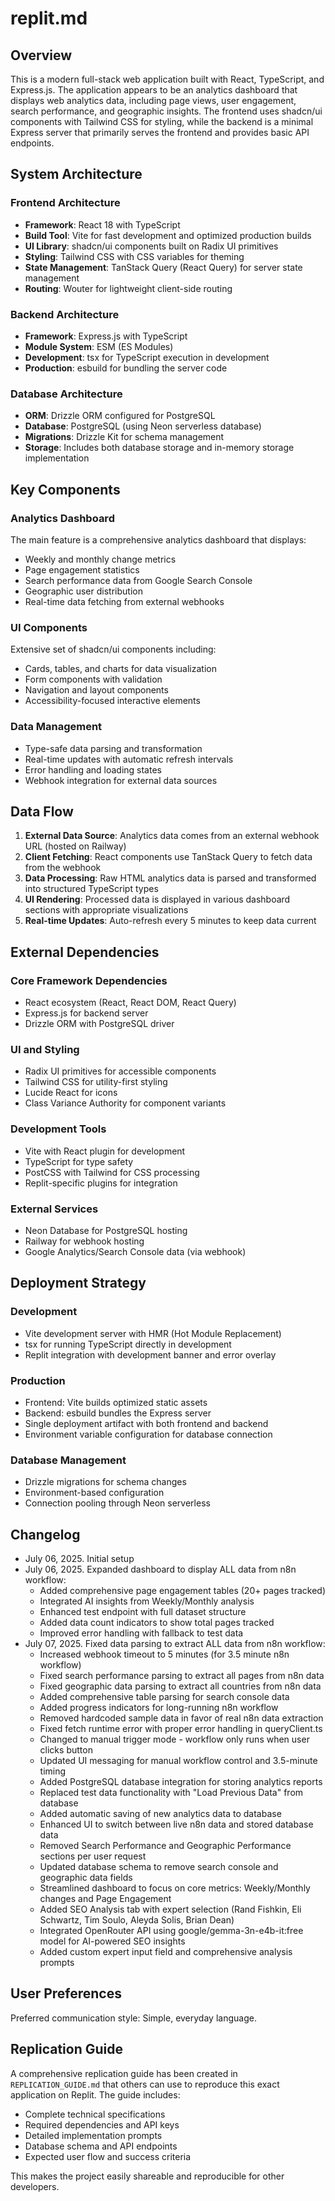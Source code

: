 # replit.md

## Overview

This is a modern full-stack web application built with React, TypeScript, and Express.js. The application appears to be an analytics dashboard that displays web analytics data, including page views, user engagement, search performance, and geographic insights. The frontend uses shadcn/ui components with Tailwind CSS for styling, while the backend is a minimal Express server that primarily serves the frontend and provides basic API endpoints.

## System Architecture

### Frontend Architecture
- **Framework**: React 18 with TypeScript
- **Build Tool**: Vite for fast development and optimized production builds
- **UI Library**: shadcn/ui components built on Radix UI primitives
- **Styling**: Tailwind CSS with CSS variables for theming
- **State Management**: TanStack Query (React Query) for server state management
- **Routing**: Wouter for lightweight client-side routing

### Backend Architecture
- **Framework**: Express.js with TypeScript
- **Module System**: ESM (ES Modules)
- **Development**: tsx for TypeScript execution in development
- **Production**: esbuild for bundling the server code

### Database Architecture
- **ORM**: Drizzle ORM configured for PostgreSQL
- **Database**: PostgreSQL (using Neon serverless database)
- **Migrations**: Drizzle Kit for schema management
- **Storage**: Includes both database storage and in-memory storage implementation

## Key Components

### Analytics Dashboard
The main feature is a comprehensive analytics dashboard that displays:
- Weekly and monthly change metrics
- Page engagement statistics
- Search performance data from Google Search Console
- Geographic user distribution
- Real-time data fetching from external webhooks

### UI Components
Extensive set of shadcn/ui components including:
- Cards, tables, and charts for data visualization
- Form components with validation
- Navigation and layout components
- Accessibility-focused interactive elements

### Data Management
- Type-safe data parsing and transformation
- Real-time updates with automatic refresh intervals
- Error handling and loading states
- Webhook integration for external data sources

## Data Flow

1. **External Data Source**: Analytics data comes from an external webhook URL (hosted on Railway)
2. **Client Fetching**: React components use TanStack Query to fetch data from the webhook
3. **Data Processing**: Raw HTML analytics data is parsed and transformed into structured TypeScript types
4. **UI Rendering**: Processed data is displayed in various dashboard sections with appropriate visualizations
5. **Real-time Updates**: Auto-refresh every 5 minutes to keep data current

## External Dependencies

### Core Framework Dependencies
- React ecosystem (React, React DOM, React Query)
- Express.js for backend server
- Drizzle ORM with PostgreSQL driver

### UI and Styling
- Radix UI primitives for accessible components
- Tailwind CSS for utility-first styling
- Lucide React for icons
- Class Variance Authority for component variants

### Development Tools
- Vite with React plugin for development
- TypeScript for type safety
- PostCSS with Tailwind for CSS processing
- Replit-specific plugins for integration

### External Services
- Neon Database for PostgreSQL hosting
- Railway for webhook hosting
- Google Analytics/Search Console data (via webhook)

## Deployment Strategy

### Development
- Vite development server with HMR (Hot Module Replacement)
- tsx for running TypeScript directly in development
- Replit integration with development banner and error overlay

### Production
- Frontend: Vite builds optimized static assets
- Backend: esbuild bundles the Express server
- Single deployment artifact with both frontend and backend
- Environment variable configuration for database connection

### Database Management
- Drizzle migrations for schema changes
- Environment-based configuration
- Connection pooling through Neon serverless

## Changelog
- July 06, 2025. Initial setup
- July 06, 2025. Expanded dashboard to display ALL data from n8n workflow:
  - Added comprehensive page engagement tables (20+ pages tracked)
  - Integrated AI insights from Weekly/Monthly analysis 
  - Enhanced test endpoint with full dataset structure
  - Added data count indicators to show total pages tracked
  - Improved error handling with fallback to test data
- July 07, 2025. Fixed data parsing to extract ALL data from n8n workflow:
  - Increased webhook timeout to 5 minutes (for 3.5 minute n8n workflow)
  - Fixed search performance parsing to extract all pages from n8n data
  - Fixed geographic data parsing to extract all countries from n8n data
  - Added comprehensive table parsing for search console data
  - Added progress indicators for long-running n8n workflow
  - Removed hardcoded sample data in favor of real n8n data extraction
  - Fixed fetch runtime error with proper error handling in queryClient.ts
  - Changed to manual trigger mode - workflow only runs when user clicks button
  - Updated UI messaging for manual workflow control and 3.5-minute timing
  - Added PostgreSQL database integration for storing analytics reports
  - Replaced test data functionality with "Load Previous Data" from database
  - Added automatic saving of new analytics data to database
  - Enhanced UI to switch between live n8n data and stored database data
  - Removed Search Performance and Geographic Performance sections per user request
  - Updated database schema to remove search console and geographic data fields
  - Streamlined dashboard to focus on core metrics: Weekly/Monthly changes and Page Engagement
  - Added SEO Analysis tab with expert selection (Rand Fishkin, Eli Schwartz, Tim Soulo, Aleyda Solis, Brian Dean)
  - Integrated OpenRouter API using google/gemma-3n-e4b-it:free model for AI-powered SEO insights
  - Added custom expert input field and comprehensive analysis prompts

## User Preferences

Preferred communication style: Simple, everyday language.

## Replication Guide

A comprehensive replication guide has been created in `REPLICATION_GUIDE.md` that others can use to reproduce this exact application on Replit. The guide includes:
- Complete technical specifications
- Required dependencies and API keys
- Detailed implementation prompts
- Database schema and API endpoints
- Expected user flow and success criteria

This makes the project easily shareable and reproducible for other developers.